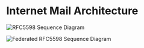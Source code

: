 # Internet Mail Architecture

![RFC5598 Sequence Diagram](../docs/resources/rfc5598_sd.puml)

![Federated RFC5598 Sequence Diagram](../docs/resources/federated_rfc5598_sd.puml)